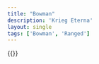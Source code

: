 ```yaml
---
title: "Bowman"
description: 'Krieg Eterna'
layout: single
tags: ['Bowman', 'Ranged']
---
```

{{<card-detail-page title="Bowman2" artwork="The victory of the crossbow shooter by Auguste Serrure (1870)" />}}